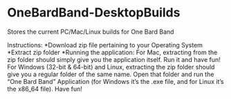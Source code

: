 # OneBardBand-DesktopBuilds
 Stores the current PC/Mac/Linux builds for One Bard Band

 Instructions:
 *Download zip file pertaining to your Operating System
 *Extract zip folder
 *Running the application:
    For Mac, extracting from the zip folder should simply give you the application itself. Run it and have fun!
    For Windows (32-bit & 64-bit) and Linux, extracting the zip folder should give you a regular folder of the same name. Open that folder and run the “One Bard Band” Application (for Windows it’s the .exe file, and for Linux it’s the x86_64 file). Have fun!

